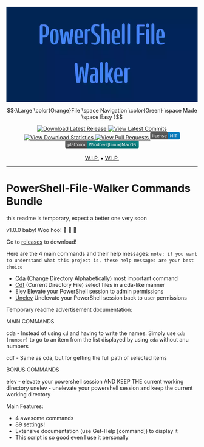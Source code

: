 <img
  align="center"
  src=".\GitHub-Assets\Banner.webp"
  width="1200"
  height="250"
  alt="Banner With 'PowerShell File Walker' Text"
/>

$${\Large \color{Orange}File \space Navigation \color{Green} \space Made \space Easy }$$

<p align="center">
  <a href="https://github.com/JakuWorks/Powershell-File-Walker/releases">
    <img
      src="https://img.shields.io/github/v/release/JakuWorks/PowerShell-File-Walker"
      alt="Download Latest Release"
    />
  </a>

  <a href="https://github.com/JakuWorks/Powershell-File-Walker/commits/main">
    <img
      src="https://img.shields.io/github/last-commit/JakuWorks/PowerShell-File-Walker/main"
      alt="View Latest Commits"
    />
  </a>

  <a href="https://hanadigital.github.io/grev/?user=jakuworks&repo=powershell-file-walker">
    <img
      src="https://img.shields.io/github/downloads/JakuWorks/PowerShell-File-Walker/total"
      alt="View Download Statistics"
    />
  </a>

  <a href="https://github.com/JakuWorks/Powershell-File-Walker/pulls">
    <img
      src="https://img.shields.io/badge/PRs-welcome-brightgreen.svg"
      alt="View Pull Requests"
    />
  </a>

  <a href="https://github.com/JakuWorks/Powershell-File-Walker/blob/main/LICENSE">
    <img
      src=".\GitHub-Assets\license-MIT-blue.svg"
      width="78"
      height="20s"
      alt="View License File"
    />
  </a>

  <!-- TODO ADD A MEANINGFUL HREF -->
  <a>
    <img
      src=".\GitHub-Assets\platform-Windows_Linux_MacOS-008080.svg"
      width="194"
      height="20"
      alt="Supported Platforms: Windows, Linux, MacOs"
    />
  </a>
</p>

<p align="center">
  <a href="TODO">W.I.P.</a> •
  <a href="TODO2">W.I.P.</a>
</p>

---

# PowerShell-File-Walker Commands Bundle



this readme is temporary, expect a better one very soon


v1.0.0 baby! Woo hoo! :tada: :tada: :tada:

Go to [releases](https://github.com/JakuWorks/PowerShell-File-Walker-Commands/releases/new) to download!


Here are the 4 main commands and their help messages: `note: if you want to understand what this project is, these help messages are your best choice`
- [Cda](https://gist.github.com/JakuWorks/954a9d9cba66d078be9f629fa6265665) (Change Directory Alphabetically) most important command
- [Cdf](https://gist.github.com/JakuWorks/21c4371a10a782326e793ec270e40ea6) (Current Directory File) select files in a cda-like manner
- [Elev](https://gist.github.com/JakuWorks/26878e257feca06120ea142ad54c283b) Elevate your PowerShell session to admin permissions
- [Unelev](https://gist.github.com/JakuWorks/bfe8c744a6232082e434e5ea64749041) Unelevate your PowerShell session back to user permissions

Temporary readme advertisement documentation:

MAIN COMMANDS

cda - Instead of using `cd` and having to write the names. Simply use `cda [number]` to go to an item from the list displayed by using `cda` without anu numbers

cdf - Same as cda, but for getting the full path of selected items

BONUS COMMANDS

elev - elevate your powershell session AND KEEP THE current working directory
unelev - unelevate your powershell session and keep the current working directory


Main Features:
- 4 awesome commands
- 89 settings!
- Extensive documentation (use Get-Help [command]) to display it
- This script is so good even I use it personally
